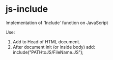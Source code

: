 js-include
==========

Implementation of 'Include' function on JavaScript

Use:

1. Add 
    <script type='text/javascript' src='PATHtoLIB/include.js'></script>
   to Head of HTML document.
2. After document init (or inside body) add:
   include("PATHtoJS/FileName.JS");
